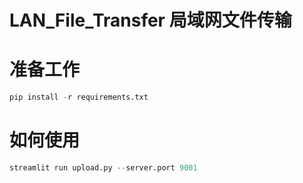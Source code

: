 # LAN_File_Transfer 局域网文件传输

# 准备工作
```python
pip install -r requirements.txt
```

# 如何使用
```python
streamlit run upload.py --server.port 9001
```
